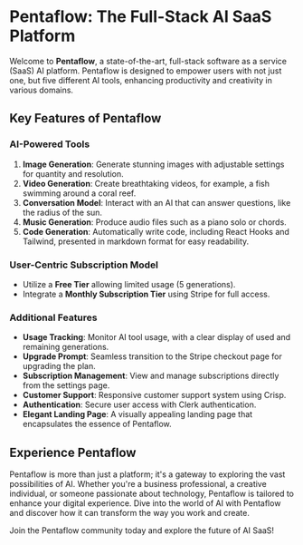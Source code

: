 # Pentaflow: The Full-Stack AI SaaS Platform

Welcome to **Pentaflow**, a state-of-the-art, full-stack software as a service (SaaS) AI platform. Pentaflow is designed to empower users with not just one, but five different AI tools, enhancing productivity and creativity in various domains.

## Key Features of Pentaflow

### AI-Powered Tools
1. **Image Generation**: Generate stunning images with adjustable settings for quantity and resolution.
2. **Video Generation**: Create breathtaking videos, for example, a fish swimming around a coral reef.
3. **Conversation Model**: Interact with an AI that can answer questions, like the radius of the sun.
4. **Music Generation**: Produce audio files such as a piano solo or chords.
5. **Code Generation**: Automatically write code, including React Hooks and Tailwind, presented in markdown format for easy readability.

### User-Centric Subscription Model
- Utilize a **Free Tier** allowing limited usage (5 generations).
- Integrate a **Monthly Subscription Tier** using Stripe for full access.

### Additional Features
- **Usage Tracking**: Monitor AI tool usage, with a clear display of used and remaining generations.
- **Upgrade Prompt**: Seamless transition to the Stripe checkout page for upgrading the plan.
- **Subscription Management**: View and manage subscriptions directly from the settings page.
- **Customer Support**: Responsive customer support system using Crisp.
- **Authentication**: Secure user access with Clerk authentication.
- **Elegant Landing Page**: A visually appealing landing page that encapsulates the essence of Pentaflow.

## Experience Pentaflow

Pentaflow is more than just a platform; it's a gateway to exploring the vast possibilities of AI. Whether you're a business professional, a creative individual, or someone passionate about technology, Pentaflow is tailored to enhance your digital experience. Dive into the world of AI with Pentaflow and discover how it can transform the way you work and create.

Join the Pentaflow community today and explore the future of AI SaaS!

